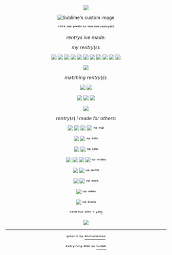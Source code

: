 <div align="center">

<p align="center">
  <img src="https://64.media.tumblr.com/a9e99d970eb81c563b7d155cc497020e/10caac22899f8aae-7d/s640x960/9d296a0fff3211dadf333394770ab09c89b66e2d.pnj"/>
</p>


  
<p align="center">
  <img src="https://64.media.tumblr.com/11422825d4a6293f81fea69ad42cd45e/29d99bdeaf2c4c42-86/s400x600/b6d6d5894fec90a3345e5d02257649b34eb40146.gifv" alt="Sublime's custom image"/>
</p>

ᶜˡⁱᶜᵏ ᵗʰᵉ ᵖⁱˣᵉˡˢ ᵗᵒ ˢᵉᵉ ᵗʰᵉ ʳᵉⁿᵗʳʸ⁽ˢ⁾

𝘳𝘦𝘯𝘵𝘳𝘺𝘴 𝘪𝘷𝘦 𝘮𝘢𝘥𝘦:

𝘮𝘺 𝘳𝘦𝘯𝘵𝘳𝘺(𝘴):

[![](https://64.media.tumblr.com/02a89f8f33d116682a7e0ee53e78a4b2/7b43ae899b7504d8-64/s75x75_c1/52d1a469a4aa4578039324276b2e790d2f5cc91d.gifv)](https://rentry.co/FurinaTheFontaine)
[![](https://64.media.tumblr.com/c38209de613a00ae5770d013e6735edc/f550c28c5f78d19a-e7/s75x75_c1/5e739c5388a347b29a63243949a33954176908bf.gifv)](https://rentry.co/aventthefountain)
[![](https://64.media.tumblr.com/0d5dfeb91ee81c72aa6749349dc8db01/d9a333d859a5147e-7d/s75x75_c1/c8730e6378f0e518b8fddb8d5e6ad9333388b636.gifv)](https://rentry.co/marchthefontain)
[![](https://64.media.tumblr.com/af084257733df3b120d2cdd681b82335/8f2c33dff79370d2-6c/s75x75_c1/bd52427435efa40f87b336c331218174370378fd.gifv)](https://rentry.co/Kianathefontain)
[![](https://64.media.tumblr.com/6a3d7f82ae80c5d83fa8222053491162/a6414b1ef8b29068-b3/s75x75_c1/f042253e137a04fd60d837e5a87f6ab914aaf446.gifv)](https://rentry.co/SeeleTheFountain)
[![](https://64.media.tumblr.com/93fcc5f9ce834961539fb2b801c60208/346ba69c2feb4339-fe/s75x75_c1/4c60504b5638045efab55140f52d84f95ba7bbef.gifv)](https://rentry.co/DanHengTheFountain)
[![](https://64.media.tumblr.com/b2d94e36e5c2a8605854cb22855b5228/7709ffd679871115-3d/s75x75_c1/33f20d4c189778acf40f98c14c25449fed887660.gifv)](https://rentry.co/HoyoWheniCatchYouHoyo)
[![](https://64.media.tumblr.com/ab80c5a9f51af5b90aa553e35355d93c/3638b07012321aa3-58/s75x75_c1/af2bd5beb9a64d1c0c83bb1734f223e13dd7829a.gifv)](https://rentry.co/hsrpaths)
[![](https://64.media.tumblr.com/5cc6c82fc178be2079c3b6ce49dc3821/3d332a2c3bf70072-97/s75x75_c1/b7ff5467747becae3e538baf98eda4b19c4c4e53.gifv)](https://rentry.co/randomstuffs)
[![](https://64.media.tumblr.com/ffdbf7bc7e598996d9298cd38d7b83ea/129921e9bfa8c2a3-fe/s75x75_c1/dbbcd156e108f04552c517eda3098ed494d94b6f.gifv)](https://rentry.co/rosetry)
[![](https://64.media.tumblr.com/b53e05b929fb7c9dd7e9b0d5e6c9d6be/72bce77454e127ed-05/s75x75_c1/eb00cc875ad37dd10a606cb28ae0e245c2bdd5b1.gifv)](https://rentry.co/dhilmarch)


![](https://64.media.tumblr.com/b8118e55a304ffc244ab7babb86d665e/29d99bdeaf2c4c42-87/s100x200/07d5e49f60da08b8dc79348090d6746ec62399e3.pnj)


𝘮𝘢𝘵𝘤𝘩𝘪𝘯𝘨 𝘳𝘦𝘯𝘵𝘳𝘺(𝘴):

[![](https://64.media.tumblr.com/3ca64d5a6ded6c3268ae6d45b4f54845/2fd1781c280245c1-06/s75x75_c1/cc06f5f23b37d1468a29a77083271c5cceb46f0e.gifv)](https://rentry.co/Divination_Commission)
[![](https://64.media.tumblr.com/66fadce691585314f9fa5b16482dcb77/c14378824fd1614e-5f/s75x75_c1/2cdadbf9374cc12e32ec74a1b6c10c8e660a9509.gifv)](https://rentry.co/Doctors_luck)

[![](https://64.media.tumblr.com/1c7b7ce14c30591acd981d285bfe4e65/b446c5c66747859d-f0/s75x75_c1/54c4d33c4b9a3fb558428cde8a71bdc235bba98b.gifv)](https://rentry.co/Marchrose)
[![](https://64.media.tumblr.com/5bcb1f61012ff790bf7b15ba3f21a706/7709ffd679871115-6c/s75x75_c1/c94630b5049a5cb8bf823a56f43a1d326ee499c2.gifv)](https://rentry.co/danhengkuji)
[![](https://64.media.tumblr.com/eae7463a0e483b009f9bff59e5de9a8c/8851735f23cf5f73-1e/s75x75_c1/f98c602f5b548ccc88a4a8557bb23101095a95ed.gifv)](https://rentry.co/stellezoya)


![](https://64.media.tumblr.com/2439709568e6ce11b33ad151d4682ee2/54d0cbdee85662dd-d5/s250x400/f1fc7a3893368199979875874b13d435d57b932b.pnj)



𝘳𝘦𝘯𝘵𝘳𝘺(𝘴) 𝘪 𝘮𝘢𝘥𝘦 𝘧𝘰𝘳 𝘰𝘵𝘩𝘦𝘳𝘴:

[![](https://64.media.tumblr.com/60d0195f0814c3a1d1816a9979404c20/04dfb8c512e3f807-27/s75x75_c1/aecd8d1ef41507106b2cb69b5f7a479d8f6c4029.gifv)](https://rentry.co/kujihehe)
[![](https://64.media.tumblr.com/845e1b3fec1b08d6470842f26e0794ab/4ebe151b092f0f90-03/s75x75_c1/49b7be3d8b52b6cf84a8f65d4df5a50305505492.gifv)](https://rentry.co/Th3Kxka)
[![](https://64.media.tumblr.com/db8493e5fc43a1a2fe9ce458dbae8aa1/c13498b094a7c521-33/s75x75_c1/111e62b36a94c88f0bd99ef0c0f2512da2142289.gifv)](https://rentry.co/Intro_kxka)
[![](https://64.media.tumblr.com/4bdd64c156072dda33c5d6627af85106/1e23f319f5c75d24-0e/s75x75_c1/4cb90f3c91a5cfeb9f8e53268af6aad0b0a6c01c.pnj)](https://rentry.co/KUJISTOAST) ⁿᵖ ᵏᵘʲⁱ

[![](https://64.media.tumblr.com/c4b6e200bba83c8499694357c5fdd768/30b158152b64b0f7-ea/s75x75_c1/8d55cc4379109493bc5984b41e3416ba6df7adc1.gifv)](https://rentry.co/sethrentrywow)
[![](https://64.media.tumblr.com/cb8df6dad8d87487c0099b8662dff515/b35afcc33bb88749-c4/s75x75_c1/6d3eabbf7675eb8ddae14c4e19c37fd1ca5592a9.gifv)](https://rentry.co/Goldntears)  ⁿᵖ ˢᵉᵗʰ

[![](https://64.media.tumblr.com/898dd259b5bfe749b37fb2961204a5b6/346ba69c2feb4339-7b/s75x75_c1/9df7d1d616070c446fbca32a1f4b41e6308b5307.gifv)](https://rentry.co/Rainleaf22) 
[![](https://64.media.tumblr.com/03fcf88fea74d5509e3db2ecd77edaa1/d6cfdba148c366a9-ef/s75x75_c1/de6993a9e40c1180f27b10836c0dbefb024f48cd.gifv)](https://rentry.co/Rainntry) ⁿᵖ ʳᵃⁱⁿ

[![](https://64.media.tumblr.com/974e67db6d4b8fb2bd7dc5c884e7ff76/3c2c210dbc46ea24-72/s75x75_c1/999ac53bd3908424368046bc21e6b081a7cdb92d.gifv)](https://rentry.co/Mishdust)
[![](https://64.media.tumblr.com/745ce0a0a7feb2d9868cba7f4e2d2b05/5b6f75a9fd65b017-d9/s75x75_c1/45a0f3dd435bea9e340c9f732265c2c944eeaea0.gifv)](https://rentry.co/ThatOneTherian)
[![](https://64.media.tumblr.com/445ada9c7b0c563bb49171c4b10b728d/f906645b1342aa28-6d/s75x75_c1/a2498ad45ab7140a83b5dead6a984a2bc126314e.gifv)](https://rentry.co/nikomish)
[![](https://64.media.tumblr.com/357016c72b558d36eb010b65df5b20a6/8851735f23cf5f73-a4/s75x75_c1/3c7a8246f4ce63391830649aa7c871f8b3170ba8.gifv)](https://rentry.co/KindlyMiquella) ⁿᵖ ᵐⁱˢʰᵃ

[![](https://64.media.tumblr.com/3443d282e1bbf2115021445057754968/7ff15572939cc448-d0/s75x75_c1/5f142c02375aea7ddc2bc87ed18f1c645c26fad1.gifv)](https://rentry.co/jamierentr)
[![](https://64.media.tumblr.com/0b9ce766670a2c78821b43caf5d81220/da5d8d7ce785812c-70/s75x75_c1/abd58033b27f67d0438d1c50e3538e566b5617b1.gifv)](https://rentry.co/loonJamie) ⁿᵖ ʲᵃᵐⁱᵉ

[![](https://64.media.tumblr.com/5c22f669fa5b54deba6738b30e318604/677352c2cfecb1b5-f2/s75x75_c1/6efd6f80160dc0da5ad871a208c9d5df8ca57d60.gifv)](https://rentry.co/Alicefpeofficial)
[![](https://64.media.tumblr.com/7b23c4e312dfe56a7038549555ad9c5d/09b0656ab042c182-e2/s75x75_c1/e7c47126bce8737d2754af6066ccc4409489de9e.gifv)](https://rentry.co/ZoyaALICE) ⁿᵖ ᶻᵒʸᵃ

[![](https://64.media.tumblr.com/a03dd1ec6198a37555607d79ea827340/73ba3e95d9991f31-e0/s75x75_c1/c536f78cc86b1ba17c6c22117f8b0e98fbb8d764.gifv)](https://rentry.co/HalovianSingerose) ⁿᵖ ʳᵒᵇⁱⁿ

[![](https://64.media.tumblr.com/8b49d076724046846414a2b28576abf0/8851735f23cf5f73-c9/s75x75_c1/316ec6ee9e487efe7aca312dd7d8ad747aecd2b1.gifv)](https://rentry.co/Luminescentes) ⁿᵖ ᵏⁱᵃⁿᵃ

ʰᵃᵛᵉ ᶠᵘⁿ ʷⁱᵗʰ ⁱᵗ ʸᵃˡˡ!

![](https://64.media.tumblr.com/e560b4c83fc0174b8f1358408fae397a/29d99bdeaf2c4c42-f4/s100x200/c234d90cda79aa7457211a77c4e637ae553fc39c.pnj)

--- 
ᵍʳᵃᵖʰⁱᶜ ᵇʸ [ˢʰᵘᵗᵘᵖˢᵃᵐᵖᵒ](https://www.tumblr.com/shutupsampo/754644893273653248/imbibitor-lunae-graphic-bonus-gay-pride?source=share)

ᵉᵛᵉʳʸᵗʰⁱⁿᵍ ᵉˡˢᵉ ᵒⁿ [ᵗᵘᵐᵇˡʳ](https://www.tumblr.com)
